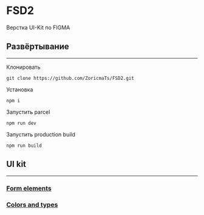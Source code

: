 # FSD2
Верстка UI-Kit по FIGMA

## Развёртывание
***
Клонировать
```
git clone https://github.com/ZoricmaTs/FSD2.git
```
Установка
```
npm i
```
Запустить parcel
```
npm run dev
```
Запустить production build
```
npm run build
```

## UI kit
***
### [Form elements](https://zoricmats.github.io/FSD2/form_elements.html)
### [Colors and types](https://zoricmats.github.io/FSD2/color_and_type.html)
